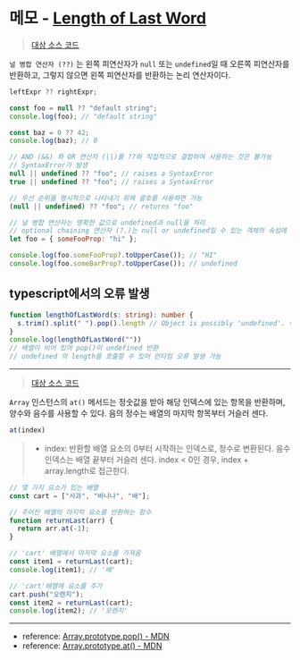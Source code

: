 # 메모 - [Length of Last Word](https://leetcode.com/problems/length-of-last-word/)

> [대상 소스 코드](./Length-of-Last-Word.ts#L22)

`널 병합 연산자 (??)` 는 왼쪽 피연산자가 `null` 또는 `undefined`일 때 오른쪽 피연산자를 반환하고, 그렇지 않으면 왼쪽 피연산자를 반환하는 논리 연산자이다.

```javascript
leftExpr ?? rightExpr;
```

```javascript
const foo = null ?? "default string";
console.log(foo); // "default string"

const baz = 0 ?? 42;
console.log(baz); // 0

// AND (&&) 와 OR 연산자 (||)를 ??와 직접적으로 결합하여 사용하는 것은 불가능
// SyntaxError가 발생
null || undefined ?? "foo"; // raises a SyntaxError
true || undefined ?? "foo"; // raises a SyntaxError

// 우선 순위를 명시적으로 나타내기 위해 괄호를 사용하면 가능
(null || undefined) ?? "foo"; // returns "foo"

// 널 병합 연산자는 명확한 값으로 undefined과 null을 처리
// optional chaining 연산자 (?.)는 null or undefined일 수 있는 객체의 속성에 접근할 때 유용
let foo = { someFooProp: "hi" };

console.log(foo.someFooProp?.toUpperCase()); // "HI"
console.log(foo.someBarProp?.toUpperCase()); // undefined
```

## typescript에서의 오류 발생

```typescript
function lengthOfLastWord(s: string): number {
  s.trim().split(" ").pop().length // Object is possibly 'undefined'. 에러 발생
}
console.log(lengthOfLastWord("")) 
// 배열이 비어 있어 pop()이 undefined 반환
// undefined 의 length를 호출할 수 있어 런타임 오류 발생 가능
```

---
> [대상 소스 코드](./Length-of-Last-Word.ts#L26)

`Array` 인스턴스의 `at()` 메서드는 정숫값을 받아 해당 인덱스에 있는 항목을 반환하며, 양수와 음수를 사용할 수 있다. 음의 정수는 배열의 마지막 항목부터 거슬러 센다.

```javascript
at(index)
```

> - index: 반환할 배열 요소의 0부터 시작하는 인덱스로, 정수로 변환된다. 음수 인덱스는 배열 끝부터 거슬러 센다. index < 0인 경우, index + array.length로 접근한다.

```javascript
// 몇 가지 요소가 있는 배열
const cart = ["사과", "바나나", "배"];

// 주어진 배열의 마지막 요소를 반환하는 함수
function returnLast(arr) {
  return arr.at(-1);
}

// 'cart' 배열에서 마지막 요소를 가져옴
const item1 = returnLast(cart);
console.log(item1); // '배'

// 'cart'배열에 요소를 추가
cart.push("오렌지");
const item2 = returnLast(cart);
console.log(item2); // '오렌지'
```

---

- reference: [Array.prototype.pop() - MDN](<https://developer.mozilla.org/ko/docs/Web/JavaScript/Reference/Global_Objects/Array/pop>)
- reference: [Array.prototype.at() - MDN](<https://developer.mozilla.org/ko/docs/Web/JavaScript/Reference/Global_Objects/Array/at>)

